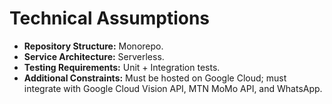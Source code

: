 # Technical Assumptions

* **Repository Structure:** Monorepo.
* **Service Architecture:** Serverless.
* **Testing Requirements:** Unit + Integration tests.
* **Additional Constraints:** Must be hosted on Google Cloud; must integrate with Google Cloud Vision API, MTN MoMo API, and WhatsApp. 